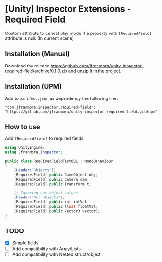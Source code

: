 # [Unity] Inspector Extensions - Required Field
Custom attribute to cancel play mode if a property with `[RequiredField]` attribute is null. (In current scene) 

## Installation (Manual)
Download the release https://github.com/jfranmora/unity-inspector-required-field/archive/0.1.0.zip and unzip it in the project.

## Installation (UPM)
Add to `manifest.json` as dependency the following line:

`"com.jfranmora.inspector.required-field": "https://github.com/jfranmora/unity-inspector-required-field.git#upm"`

## How to use
Add `[RequiredField]` to required fields.

``` C#
using UnityEngine;
using JfranMora.Inspector;

public class RequiredFieldTest001 : MonoBehaviour
{
	[Header("Objects")]	
	[RequiredField] public GameObject obj;	
	[RequiredField] public Camera cam;	
	[RequiredField] public Transform t;

	// Ignoring not object values
	[Header("Not objects")]		
	[RequiredField] public int intVal;
	[RequiredField] public float floatVal;
	[RequiredField] public Vector3 vector3;
}
```

## TODO
- [X] Simple fields
- [ ] Add compatibility with Array/Lists
- [ ] Add compatibility with Nested struct/object
